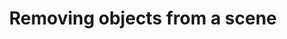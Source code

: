 ---
layout: single
title:  "Removing objects from a scene"
sidebar:
  nav: "tutorials"
comments: true
---